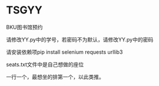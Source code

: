 # TSGYY
BKU图书馆预约

请修改YY.py中的学号，若密码不为默认，请修改YY.py中的密码

请安装依赖项pip install selenium requests urllib3

seats.txt文件中是自己想做的座位

一行一个，最想坐的排第一个，以此类推。
